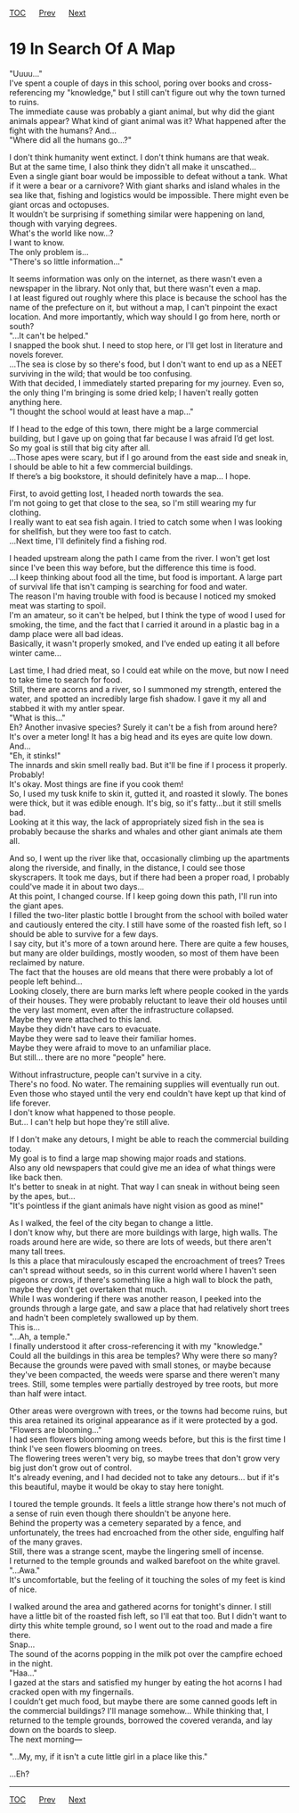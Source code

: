 [TOC](../readme.md)&nbsp;&nbsp;&nbsp;&nbsp;&nbsp;&nbsp;[Prev](section_0018.md)&nbsp;&nbsp;&nbsp;&nbsp;&nbsp;&nbsp;[Next](section_0020.md)



# 19 In Search Of A Map

"Uuuu..."  
I've spent a couple of days in this school, poring over books and
cross-referencing my "knowledge," but I still can't figure out why the
town turned to ruins.  
The immediate cause was probably a giant animal, but why did the giant
animals appear? What kind of giant animal was it? What happened after
the fight with the humans? And...  
"Where did all the humans go...?"  
  
I don't think humanity went extinct. I don't think humans are that
weak.  
But at the same time, I also think they didn't all make it
unscathed...  
Even a single giant boar would be impossible to defeat without a tank.
What if it were a bear or a carnivore? With giant sharks and island
whales in the sea like that, fishing and logistics would be impossible.
There might even be giant orcas and octopuses.  
It wouldn’t be surprising if something similar were happening on land,
though with varying degrees.  
What's the world like now...?  
I want to know.  
The only problem is...  
"There's so little information..."  
  
It seems information was only on the internet, as there wasn't even a
newspaper in the library. Not only that, but there wasn't even a map.  
I at least figured out roughly where this place is because the school
has the name of the prefecture on it, but without a map, I can't
pinpoint the exact location. And more importantly, which way should I go
from here, north or south?  
"...It can't be helped."  
I snapped the book shut. I need to stop here, or I'll get lost in
literature and novels forever.  
...The sea is close by so there's food, but I don't want to end up as a
NEET surviving in the wild; that would be too confusing.  
With that decided, I immediately started preparing for my journey. Even
so, the only thing I'm bringing is some dried kelp; I haven't really
gotten anything here.  
"I thought the school would at least have a map..."  
  
If I head to the edge of this town, there might be a large commercial
building, but I gave up on going that far because I was afraid I’d get
lost.  
So my goal is still that big city after all.  
...Those apes were scary, but if I go around from the east side and
sneak in, I should be able to hit a few commercial buildings.  
If there’s a big bookstore, it should definitely have a map… I hope.  
  
First, to avoid getting lost, I headed north towards the sea.  
I'm not going to get that close to the sea, so I'm still wearing my fur
clothing.  
I really want to eat sea fish again. I tried to catch some when I was
looking for shellfish, but they were too fast to catch.  
...Next time, I'll definitely find a fishing rod.  
  
I headed upstream along the path I came from the river. I won't get lost
since I've been this way before, but the difference this time is food.  
...I keep thinking about food all the time, but food is important. A
large part of survival life that isn't camping is searching for food and
water.  
The reason I'm having trouble with food is because I noticed my smoked
meat was starting to spoil.  
I'm an amateur, so it can't be helped, but I think the type of wood I
used for smoking, the time, and the fact that I carried it around in a
plastic bag in a damp place were all bad ideas.  
Basically, it wasn't properly smoked, and I’ve ended up eating it all
before winter came...  
  
Last time, I had dried meat, so I could eat while on the move, but now I
need to take time to search for food.  
Still, there are acorns and a river, so I summoned my strength, entered
the water, and spotted an incredibly large fish shadow. I gave it my all
and stabbed it with my antler spear.  
"What is this..."  
Eh? Another invasive species? Surely it can't be a fish from around
here? It's over a meter long! It has a big head and its eyes are quite
low down. And...  
"Eh, it stinks!"  
The innards and skin smell really bad. But it'll be fine if I process it
properly. Probably!  
It's okay. Most things are fine if you cook them!  
So, I used my tusk knife to skin it, gutted it, and roasted it slowly.
The bones were thick, but it was edible enough. It's big, so it's
fatty...but it still smells bad.  
Looking at it this way, the lack of appropriately sized fish in the sea
is probably because the sharks and whales and other giant animals ate
them all.  
  
And so, I went up the river like that, occasionally climbing up the
apartments along the riverside, and finally, in the distance, I could
see those skyscrapers. It took me days, but if there had been a proper
road, I probably could've made it in about two days...  
At this point, I changed course. If I keep going down this path, I'll
run into the giant apes.  
I filled the two-liter plastic bottle I brought from the school with
boiled water and cautiously entered the city. I still have some of the
roasted fish left, so I should be able to survive for a few days.  
I say city, but it's more of a town around here. There are quite a few
houses, but many are older buildings, mostly wooden, so most of them
have been reclaimed by nature.  
The fact that the houses are old means that there were probably a lot of
people left behind...  
Looking closely, there are burn marks left where people cooked in the
yards of their houses. They were probably reluctant to leave their old
houses until the very last moment, even after the infrastructure
collapsed.  
Maybe they were attached to this land.  
Maybe they didn't have cars to evacuate.  
Maybe they were sad to leave their familiar homes.  
Maybe they were afraid to move to an unfamiliar place.  
But still... there are no more "people" here.  
  
Without infrastructure, people can't survive in a city.  
There's no food. No water. The remaining supplies will eventually run
out. Even those who stayed until the very end couldn't have kept up that
kind of life forever.  
I don't know what happened to those people.  
But... I can't help but hope they're still alive.  
  
If I don't make any detours, I might be able to reach the commercial
building today.  
My goal is to find a large map showing major roads and stations.  
Also any old newspapers that could give me an idea of what things were
like back then.  
It's better to sneak in at night. That way I can sneak in without being
seen by the apes, but...  
"It's pointless if the giant animals have night vision as good as
mine!"  
  
As I walked, the feel of the city began to change a little.  
I don't know why, but there are more buildings with large, high walls.
The roads around here are wide, so there are lots of weeds, but there
aren't many tall trees.  
Is this a place that miraculously escaped the encroachment of trees?
Trees can't spread without seeds, so in this current world where I
haven't seen pigeons or crows, if there's something like a high wall to
block the path, maybe they don't get overtaken that much.  
While I was wondering if there was another reason, I peeked into the
grounds through a large gate, and saw a place that had relatively short
trees and hadn't been completely swallowed up by them.  
This is...  
"...Ah, a temple."  
I finally understood it after cross-referencing it with my
"knowledge."  
Could all the buildings in this area be temples? Why were there so
many?  
Because the grounds were paved with small stones, or maybe because
they've been compacted, the weeds were sparse and there weren't many
trees. Still, some temples were partially destroyed by tree roots, but
more than half were intact.  
  
Other areas were overgrown with trees, or the towns had become ruins,
but this area retained its original appearance as if it were protected
by a god.  
"Flowers are blooming..."  
I had seen flowers blooming among weeds before, but this is the first
time I think I've seen flowers blooming on trees.  
The flowering trees weren't very big, so maybe trees that don't grow
very big just don't grow out of control.  
It's already evening, and I had decided not to take any detours... but
if it's this beautiful, maybe it would be okay to stay here tonight.  
  
I toured the temple grounds. It feels a little strange how there's not
much of a sense of ruin even though there shouldn't be anyone here.  
Behind the property was a cemetery separated by a fence, and
unfortunately, the trees had encroached from the other side, engulfing
half of the many graves.  
Still, there was a strange scent, maybe the lingering smell of
incense.  
I returned to the temple grounds and walked barefoot on the white
gravel.  
"...Awa."  
It's uncomfortable, but the feeling of it touching the soles of my feet
is kind of nice.  
  
I walked around the area and gathered acorns for tonight's dinner. I
still have a little bit of the roasted fish left, so I'll eat that too.
But I didn't want to dirty this white temple ground, so I went out to
the road and made a fire there.  
Snap…  
The sound of the acorns popping in the milk pot over the campfire echoed
in the night.  
"Haa..."  
I gazed at the stars and satisfied my hunger by eating the hot acorns I
had cracked open with my fingernails.  
I couldn’t get much food, but maybe there are some canned goods left in
the commercial buildings? I'll manage somehow... While thinking that, I
returned to the temple grounds, borrowed the covered veranda, and lay
down on the boards to sleep.  
The next morning—  
  
"...My, my, if it isn't a cute little girl in a place like this."  
  
...Eh?  
  
  
  


---
[TOC](../readme.md)&nbsp;&nbsp;&nbsp;&nbsp;&nbsp;&nbsp;[Prev](section_0018.md)&nbsp;&nbsp;&nbsp;&nbsp;&nbsp;&nbsp;[Next](section_0020.md)

